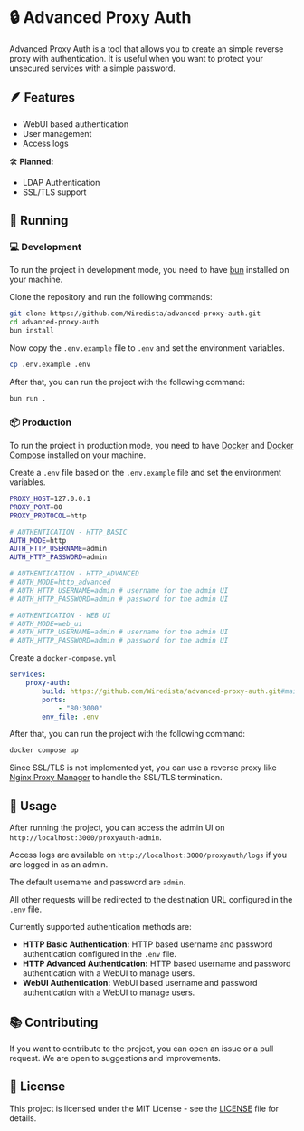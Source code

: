 # 🔒 Advanced Proxy Auth

Advanced Proxy Auth is a tool that allows you to create an simple reverse proxy with authentication. It is useful when you want to protect your unsecured services with a simple password.

## 🪶 Features

- WebUI based authentication
- User management
- Access logs

🛠️ **Planned:**
- LDAP Authentication
- SSL/TLS support

## 🚀 Running

### 💻 Development

To run the project in development mode, you need to have [bun](https://bun.sh/) installed on your machine.

Clone the repository and run the following commands:

```bash
git clone https://github.com/Wiredista/advanced-proxy-auth.git
cd advanced-proxy-auth
bun install
```

Now copy the `.env.example` file to `.env` and set the environment variables.

```bash
cp .env.example .env
```

After that, you can run the project with the following command:

```bash
bun run .
```

### 📦 Production

To run the project in production mode, you need to have [Docker](https://www.docker.com/) and [Docker Compose](https://docs.docker.com/compose/) installed on your machine.

Create a `.env` file based on the `.env.example` file and set the environment variables.

```bash
PROXY_HOST=127.0.0.1
PROXY_PORT=80
PROXY_PROTOCOL=http

# AUTHENTICATION - HTTP_BASIC
AUTH_MODE=http
AUTH_HTTP_USERNAME=admin
AUTH_HTTP_PASSWORD=admin

# AUTHENTICATION - HTTP_ADVANCED
# AUTH_MODE=http_advanced
# AUTH_HTTP_USERNAME=admin # username for the admin UI
# AUTH_HTTP_PASSWORD=admin # password for the admin UI

# AUTHENTICATION - WEB UI
# AUTH_MODE=web_ui
# AUTH_HTTP_USERNAME=admin # username for the admin UI
# AUTH_HTTP_PASSWORD=admin # password for the admin UI
```

Create a `docker-compose.yml`

```yaml
services:
    proxy-auth:
        build: https://github.com/Wiredista/advanced-proxy-auth.git#main
        ports: 
            - "80:3000"
        env_file: .env
```

After that, you can run the project with the following command:

```bash
docker compose up
```

Since SSL/TLS is not implemented yet, you can use a reverse proxy like [Nginx Proxy Manager](https://nginxproxymanager.com/) to handle the SSL/TLS termination.

## 📖 Usage

After running the project, you can access the admin UI on `http://localhost:3000/proxyauth-admin`.

Access logs are available on `http://localhost:3000/proxyauth/logs` if you are logged in as an admin.

The default username and password are `admin`.

All other requests will be redirected to the destination URL configured in the `.env` file.

Currently supported authentication methods are:
- **HTTP Basic Authentication:** HTTP based username and password authentication configured in the `.env` file.
- **HTTP Advanced Authentication:** HTTP based username and password authentication with a WebUI to manage users.
- **WebUI Authentication:** WebUI based username and password authentication with a WebUI to manage users.


## 📚 Contributing

If you want to contribute to the project, you can open an issue or a pull request. We are open to suggestions and improvements.

## 📜 License

This project is licensed under the MIT License - see the [LICENSE](LICENSE) file for details.
